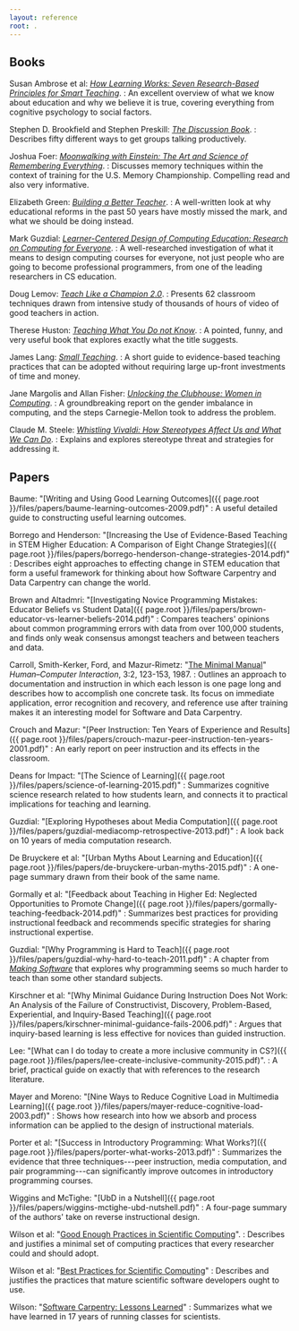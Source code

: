 ```yaml
---
layout: reference
root: .
---
```


## Books

Susan Ambrose et al: *[How Learning Works: Seven Research-Based Principles for Smart Teaching][worldcat-hlw]*.
:   An excellent overview of what we know about education and why we
    believe it is true, covering everything from cognitive psychology
    to social factors.

Stephen D. Brookfield and Stephen Preskill: *[The Discussion Book][worldcat-discussion]*.
:   Describes fifty different ways to get groups talking productively.

Joshua Foer: *[Moonwalking with Einstein: The Art and Science of Remembering Everything][worldcat-moonwalking]*.
:   Discusses memory techniques within the context of training for the U.S. Memory Championship. Compelling read and
    also very informative.

Elizabeth Green: *[Building a Better Teacher][worldcat-babt]*.
:   A well-written look at why educational reforms in the past 50 years have mostly missed the mark,
    and what we should be doing instead.

Mark Guzdial: *[Learner-Centered Design of Computing Education: Research on Computing for Everyone][worldcat-lcdce]*.
:   A well-researched investigation of what it means to design computing courses for everyone,
    not just people who are going to become professional programmers,
    from one of the leading researchers in CS education.

Doug Lemov: *[Teach Like a Champion 2.0][worldcat-tlac]*.
:   Presents 62 classroom techniques drawn from intensive study of thousands of hours of video of good teachers in action.

Therese Huston: *[Teaching What You Do not Know][worldcat-twydk]*.
:   A pointed, funny, and very useful book that explores exactly what the title suggests.

James Lang: *[Small Teaching][worldcat-small-teaching]*.
:   A short guide to evidence-based teaching practices that can be adopted
    without requiring large up-front investments of time and money.

Jane Margolis and Allan Fisher: *[Unlocking the Clubhouse: Women in Computing][worldcat-clubhouse]*.
:   A groundbreaking report on the gender imbalance in computing,
    and the steps Carnegie-Mellon took to address the problem.

Claude M. Steele: *[Whistling Vivaldi: How Stereotypes Affect Us and What We Can Do][worldcat-vivaldi]*.
:   Explains and explores stereotype threat and strategies for addressing it.

## Papers

Baume: "[Writing and Using Good Learning Outcomes]({{ page.root }}/files/papers/baume-learning-outcomes-2009.pdf)"
:   A useful detailed guide to constructing useful learning outcomes.

Borrego and Henderson: "[Increasing the Use of Evidence-Based Teaching in STEM Higher Education: A Comparison of Eight Change Strategies]({{ page.root }}/files/papers/borrego-henderson-change-strategies-2014.pdf)"
:   Describes eight approaches to effecting change in STEM education
    that form a useful framework for thinking about how Software Carpentry and Data Carpentry can change the world.

Brown and Altadmri: "[Investigating Novice Programming Mistakes: Educator Beliefs vs Student Data]({{ page.root }}/files/papers/brown-educator-vs-learner-beliefs-2014.pdf)"
:   Compares teachers' opinions about common programming errors with data from over 100,000 students,
    and finds only weak consensus amongst teachers and between teachers and data.

Carroll, Smith-Kerker, Ford, and Mazur-Rimetz: "[The Minimal Manual](https://doi.org/10.1207/s15327051hci0302_2)" *Human–Computer Interaction*, 3:2, 123-153, 1987.
:   Outlines an approach to documentation and instruction
    in which each lesson is one page long and describes how to accomplish one concrete task.
    Its focus on immediate application,
    error recognition and recovery,
    and reference use after training
    makes it an interesting model for Software and Data Carpentry.

Crouch and Mazur: "[Peer Instruction: Ten Years of Experience and Results]({{ page.root }}/files/papers/crouch-mazur-peer-instruction-ten-years-2001.pdf)"
:   An early report on peer instruction and its effects in the classroom.

Deans for Impact: "[The Science of Learning]({{ page.root }}/files/papers/science-of-learning-2015.pdf)"
:   Summarizes cognitive science research related to how students learn,
    and connects it to practical implications for teaching and learning.

Guzdial: "[Exploring Hypotheses about Media Computation]({{ page.root }}/files/papers/guzdial-mediacomp-retrospective-2013.pdf)"
:   A look back on 10 years of media computation research.

De Bruyckere et al: "[Urban Myths About Learning and Education]({{ page.root }}/files/papers/de-bruyckere-urban-myths-2015.pdf)"
:   A one-page summary drawn from their book of the same name.

Gormally et al: "[Feedback about Teaching in Higher Ed: Neglected Opportunities to Promote Change]({{ page.root }}/files/papers/gormally-teaching-feedback-2014.pdf)"
:   Summarizes best practices for providing instructional feedback and recommends specific strategies for sharing instructional expertise.

Guzdial: "[Why Programming is Hard to Teach]({{ page.root }}/files/papers/guzdial-why-hard-to-teach-2011.pdf)"
:   A chapter from
    *[Making Software][worldcat-making-software]*
    that explores why programming seems so much harder to teach than
    some other standard subjects.

Kirschner et al: "[Why Minimal Guidance During Instruction Does Not Work: An Analysis of the Failure of Constructivist, Discovery, Problem-Based, Experiential, and Inquiry-Based Teaching]({{ page.root }}/files/papers/kirschner-minimal-guidance-fails-2006.pdf)"
:   Argues that inquiry-based learning is less effective for novices than guided instruction.

Lee: "[What can I do today to create a more inclusive community in CS?]({{ page.root }}/files/papers/lee-create-inclusive-community-2015.pdf)".
:   A brief, practical guide on exactly that with references to the research literature.

Mayer and Moreno: "[Nine Ways to Reduce Cognitive Load in Multimedia Learning]({{ page.root }}/files/papers/mayer-reduce-cognitive-load-2003.pdf)"
:   Shows how research into how we absorb and process information
    can be applied to the design of instructional materials.

Porter et al: "[Success in Introductory Programming: What Works?]({{ page.root }}/files/papers/porter-what-works-2013.pdf)"
:   Summarizes the evidence that three techniques---peer instruction, media computation, and pair programming---can
    significantly improve outcomes in introductory programming courses.

Wiggins and McTighe: "[UbD in a Nutshell]({{ page.root }}/files/papers/wiggins-mctighe-ubd-nutshell.pdf)"
:   A four-page summary of the authors' take on reverse instructional design.

Wilson et al: "[Good Enough Practices in Scientific Computing](https://journals.plos.org/ploscompbiol/article?id=10.1371/journal.pcbi.1005510)".
:   Describes and justifies a minimal set of computing practices that every researcher could and should adopt.

Wilson et al: "[Best Practices for Scientific Computing](http://journals.plos.org/plosbiology/article?id=10.1371/journal.pbio.1001745)"
:   Describes and justifies the practices that mature scientific software developers ought to use.

Wilson: "[Software Carpentry: Lessons Learned][swc-lessons-learned]"
:   Summarizes what we have learned in 17 years of running classes for scientists.

[worldcat-babt]: https://www.worldcat.org/title/building-a-better-teacher-how-teaching-works-and-how-to-teach-it-to-everyone/oclc/953075081
[worldcat-clubhouse]: https://www.worldcat.org/title/unlocking-the-clubhouse-women-in-computing/oclc/752326915
[worldcat-discussion]: https://www.worldcat.org/title/discussion-book-50-great-ways-to-get-people-talking/oclc/914221868
[worldcat-moonwalking]: https://www.worldcat.org/title/moonwalking-with-einstein-the-art-and-science-of-remembering-everything/oclc/1023353802
[worldcat-hlw]: https://www.worldcat.org/title/how-learning-works-seven-research-based-principles-for-smart-teaching/oclc/762968489
[worldcat-lcdce]: https://www.worldcat.org/title/learner-centered-design-of-computing-education-research-on-computing-for-everyone/oclc/1028934710&referer=brief_results
[worldcat-making-software]: https://www.worldcat.org/title/making-software-what-really-works-and-why-we-believe-it/oclc/795921229
[worldcat-small-teaching]: https://www.worldcat.org/title/small-teaching-everyday-lessons-from-the-science-of-learning/oclc/968245403
[worldcat-tlac]: https://www.worldcat.org/title/teach-like-a-champion-20-62-techniques-that-put-students-on-thepath-to-college/oclc/946587371
[worldcat-twydk]: https://www.worldcat.org/title/teaching-what-you-dont-know/oclc/806492013
[worldcat-vivaldi]: https://www.worldcat.org/title/whistling-vivaldi-and-other-clues-to-how-stereotypes-affect-us/oclc/987873095
[discovering-speech]: https://books.google.com/books?id=IoTdAUdNkgIC&pg=PA302#v=onepage&q&f=false/
[swc-lessons-learned]: https://f1000research.com/articles/3-62/v2
